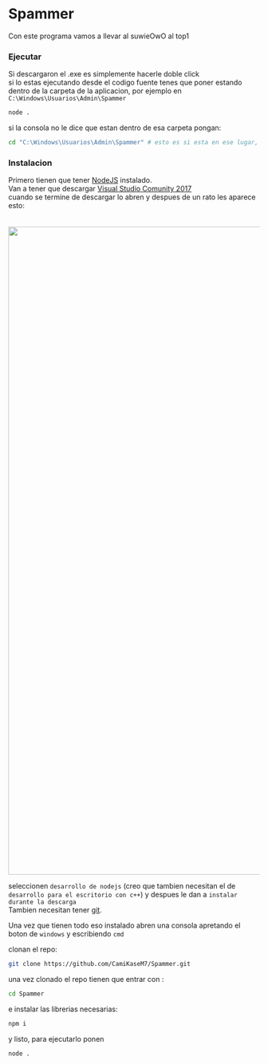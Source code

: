 # Spammer
Con este programa vamos a llevar al suwieOwO al top1

### Ejecutar
Si descargaron el .exe es simplemente hacerle doble click<br>
si lo estas ejecutando desde el codigo fuente tenes que poner 
estando dentro de la carpeta de la aplicacion, por ejemplo en `C:\Windows\Usuarios\Admin\Spammer`
```sh
node . 
```

si la consola no le dice que estan dentro de esa carpeta pongan:
```sh
cd "C:\Windows\Usuarios\Admin\Spammer" # esto es si esta en ese lugar, si esta en otro pongan donde este realmente
```
### Instalacion
Primero tienen que tener <a href="https://nodejs.org/en/">NodeJS</a> instalado.<br>
Van a tener que descargar 
<a href="https://my.visualstudio.com/Downloads?q=visual%20studio%202017&wt.mc_id=o~msft~vscom~older-downloads"> Visual Studio Comunity 2017 </a><br>
cuando se termine de descargar lo abren y despues de un rato les aparece esto:
<br>
<br>
<br>
<img src="https://media.discordapp.net/attachments/848276227847880755/927971846505246771/unknown.png?width=951&height=473" width="1300px">
<br>

seleccionen `desarrollo de nodejs` (creo que tambien necesitan el de `desarrollo para el escritorio con c++`) y despues le dan a `instalar durante la descarga` <br>
Tambien necesitan tener <a href="https://git-scm.com/downloads">git</a>.

Una vez que tienen todo eso instalado abren una consola apretando el boton de `windows` y escribiendo `cmd`

clonan el repo:
```sh
git clone https://github.com/CamiKaseM7/Spammer.git
```

una vez clonado el repo tienen que entrar con :
```sh
cd Spammer
```

e instalar las librerias necesarias:

```sh
npm i
```

y listo, para ejecutarlo ponen 

```sh
node .
```



